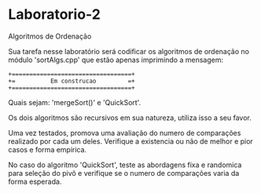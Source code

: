 # Laboratorio-2
Algoritmos de Ordenação

Sua tarefa nesse laboratório será codificar os algoritmos de ordenação no módulo 'sortAlgs.cpp' que estão apenas imprimindo a mensagem: 

```
+==================================+ 
+=          Em construcao         =+ 
+==================================+
```

Quais sejam: 'mergeSort()' e 'QuickSort'.

Os dois algoritmos são recursivos em sua natureza, utiliza isso a seu favor. 

Uma vez testados, promova uma avaliação do numero de comparações realizado por cada um deles. Verifique a existencia ou não de melhor e pior casos e forma empirica.

No caso do algoritmo 'QuickSort', teste as abordagens fixa e randomica para seleção do pivô e verifique se o numero de comparações varia da forma esperada. 
